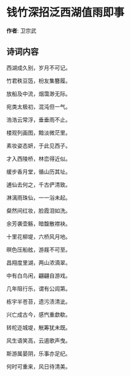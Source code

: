 # 钱竹深招泛西湖值雨即事

**作者**: 卫宗武

## 诗词内容

西湖成久别，岁月不可记。

竹君秩豆笾，枌友集簪履。

放船及中流，烟霭渺无际。

宛类太极初，混沌但一气。

浩浩云常浮，垂垂雨不止。

楼观列画图，黯淡微茫里。

素妆姿态妍，于此见西子。

才入西陵桥，林峦得近似。

缓步香月堂，循山历其址。

逋仙去何之，千古俨清致。

淋漓雨珠仙，一一浴未起。

粲然间红妆，脸霞泪如洗。

余芳袭壶觞，暗馥散襟袂。

十里花柳堤，六桥风月地。

暝色压船舷，游屐不可至。

昌翔度里湖，两山浓滴翠。

中有白鸟闲，翩翩自游戏。

几年阻行乐，谓有公闾第。

栋宇半苍苔，遗污渍清泚。

兴亡成古今，感忾重歔欷。

转柁迩城堤，觥筹犹未既。

风生语笑高，云遏歌声曳。

斯游属晏阴，乐事亦足纪。

何时可重来，风日待清美。

